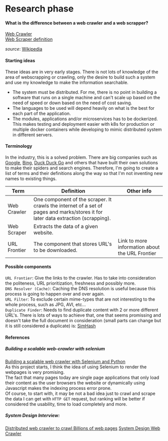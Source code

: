 # Research phase

#### What is the difference between a web crawler and a web scrapper?
[Web Crawler](https://en.wikipedia.org/wiki/Web_crawler)  
[Web Scraper definition](https://en.wikipedia.org/wiki/Web_scraping)  
  
*source*: [Wikipedia](https://en.wikipedia.org/) 

#### Starting ideas
These ideas are in very early stages. There is not lots of knowledge of the area of webscrapping or crawling, only the desire to build such a system and use my knowledge to make the information searchable.

 - The system must be distributed. For me, there is no point in building a software that runs on a single machine and can't scale up based on the need of speed or down based on the need of cost saving.
 - The languages to be used will depend heavily on what is the best for each part of the application.
 - The modules, applications and/or microservices has to be dockerized. This makes testing and deployment easier with k8s for production or multiple docker containers while developing to mimic distributed system in different servers.



#### Terminology
In the industry, this is a solved problem. There are big companies such as [Google](https://google.com), [Bing](https://bing.com), [Duck Duck Go](https://duckduckgo.com) and others that have built their
own solutions to make their spiders and search engines. Therefore, I'm going to create a list of terms and their definitions
along the way so that I'm not inventing new names to existing things.

|Term |Definition  | Other info |
| --- | --- | --- |
|Web Crawler|One component of the scraper. It crawls the internet of a set of pages and marks/stores it for later data extraction (scrapping).|  |
|Web Scraper|Extracts the data of a given website.||
|URL Frontier|The component that stores URL's to be downloaded.|Link to more information about the URL Frontier|


#### Possible components
`URL Frontier`: Give the links to the crawler. Has to take into consideration the politeness, URL prioritization, freshness and possibly more.  
`DNS Resolver (Cache)`: Caching the DNS resolution is useful because this process is going to happen over and over again.     
`URL Filter`: To exclude certain mime-types that are not interesting to the whole process, such as JPG, AVI, etc...  
`Duplicate Finder`: Needs to find duplicate content with 2 or more different URL's. There is lots of ways to achieve that, one that seems promissing and doesn't take the full document in consideration (small parts can change but it is still considered a duplicate) is: [SimHash](https://en.wikipedia.org/wiki/SimHash)   


#### References
##### Building a scalable web-crawler with selenium
[Building a scalable web crawler with Selenium and Python](https://towardsdatascience.com/build-a-scalable-web-crawler-with-selenium-and-pyhton-9c0c23e3ebe5)  
As this project starts, I think the idea of using Selenium to render the webpages is very promising.  
The fact that many pages today are single page applications that only load their content as the user browsers the
website or dynamically using Javascript makes the indexing process error prone.  
Of course, to start with, it may be not a bad idea just to crawl and scrape the data I can get with `HTTP GET` request, but 
ranking will be better if considered the usability, time to load completely and more.  

##### System Design Interview: 
[Distributed web crawler to crawl Billions of web pages](https://www.youtube.com/watch?v=BKZxZwUgL3Y)
[System Design Web Crawler](https://siddarthkanted.wordpress.com/2020/08/16/system-design-web-crawler/)